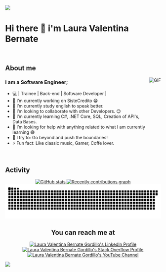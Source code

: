 <img src="https://user-images.githubusercontent.com/70564524/179545140-edbefb6a-bfc5-457b-9c70-373d1b91c9b7.png" />

# Hi there 👋 i'm Laura Valentina Bernate

<br>
<h2 align="Left">About me</h2>
<img align="right" height="270px" alt="GIF" src="https://i.pinimg.com/originals/e4/26/70/e426702edf874b181aced1e2fa5c6cde.gif" />

### I am a Software Engineer;
- 💻 | Trainee | Back-end | Software Developer |
- 🔭 I’m currently working on SisteCredito :grin:
- 🌱 I’m currently study english to speak better.
- 👯 I’m looking to collaborate with other Developers. :wink:
- 🌱 I’m currently learning C#, .NET Core, SQL, Creation of API's, Data Bases.
- 🤔 I’m looking for help with anything related to what I am currently learning 😅
- 🧗 I try to: Go beyond and push the boundaries!
- ⚡ Fun fact: Like classic music, Gamer, Coffe lover.
<br>

## Activity
<div align="center">
    <a href="https://github.com/Sekaitsu/Sekaitsu">
    <img height="140em" src="https://github-readme-stats.vercel.app/api?username=Sekaitsu&hide=issues&show_icons=true&theme=tokyonight&hideborder=true&title_color=2895BC&icon_color=FE0000&include_all_commits=true" alt="GitHub stats">
	<img src="https://activity-graph.herokuapp.com/graph?username=Sekaitsu&custom_title=Recently%20contributions&hide_border=true&area=true&area_color=2895BC&point=FE0000&line=2895BC&theme=react-dark" alt="Recently contributions graph">
	<img src="https://github.com/h-ssiqueira/h-ssiqueira/blob/output/dist/github-contribution-grid-snake.svg" alt="Snake animation">
	</a>
	<br>
</div>

<h2 align="Center">You can reach me at</h2>

<p align="Center">
  <a href="https://www.linkedin.com/in/laurabernategordillo/">
    <img src="https://www.vectorlogo.zone/logos/linkedin/linkedin-icon.svg" alt="Laura Valentina Bernate Gordillo's LinkedIn Profile" height="30" width="30">
  </a>

  <a href="https://es.stackoverflow.com/users/190330/sekaitsu?tab=profile">
    <img src="https://www.vectorlogo.zone/logos/stackoverflow/stackoverflow-icon.svg" alt="Laura Valentina Bernate Gordillo's Stack Overflow Profile" height="30" width="30">
  </a>
  
  <a href="https://www.youtube.com/channel/UCSmtkMGjy4a70OV5f5PAn_g">
    <img src="https://www.vectorlogo.zone/logos/youtube/youtube-icon.svg" alt="Laura Valentina Bernate Gordillo's YouTube Channel" height="30" width="30">
  </a>
</p>
</div><img src="https://github.com/punitkmryh/punitkmryh/blob/master/wave.svg" />
